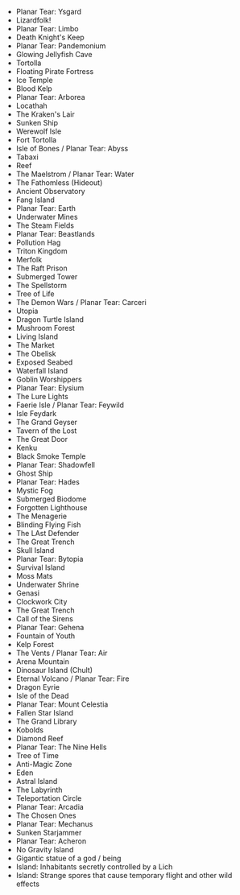- Planar Tear: Ysgard
- Lizardfolk!
- Planar Tear: Limbo
- Death Knight's Keep
- Planar Tear: Pandemonium
- Glowing Jellyfish Cave
- Tortolla
- Floating Pirate Fortress
- Ice Temple
- Blood Kelp
- Planar Tear: Arborea
- Locathah
- The Kraken's Lair
- Sunken Ship
- Werewolf Isle
- Fort Tortolla
- Isle of Bones / Planar Tear: Abyss
- Tabaxi
- Reef
- The Maelstrom / Planar Tear: Water
- The Fathomless (Hideout)
- Ancient Observatory
- Fang Island
- Planar Tear: Earth
- Underwater Mines
- The Steam Fields
- Planar Tear: Beastlands
- Pollution Hag
- Triton Kingdom
- Merfolk
- The Raft Prison
- Submerged Tower
- The Spellstorm
- Tree of Life
- The Demon Wars / Planar Tear: Carceri
- Utopia
- Dragon Turtle Island
- Mushroom Forest
- Living Island
- The Market
- The Obelisk
- Exposed Seabed
- Waterfall Island
- Goblin Worshippers
- Planar Tear: Elysium
- The Lure Lights
- Faerie Isle / Planar Tear: Feywild
- Isle Feydark
- The Grand Geyser
- Tavern of the Lost
- The Great Door
- Kenku
- Black Smoke Temple
- Planar Tear: Shadowfell
- Ghost Ship
- Planar Tear: Hades
- Mystic Fog
- Submerged Biodome
- Forgotten Lighthouse
- The Menagerie
- Blinding Flying Fish
- The LAst Defender
- The Great Trench
- Skull Island
- Planar Tear: Bytopia
- Survival Island
- Moss Mats
- Underwater Shrine
- Genasi
- Clockwork City
- The Great Trench
- Call of the Sirens
- Planar Tear: Gehena
- Fountain of Youth
- Kelp Forest
- The Vents / Planar Tear: Air
- Arena Mountain
- Dinosaur Island (Chult)
- Eternal Volcano / Planar Tear: Fire
- Dragon Eyrie
- Isle of the Dead
- Planar Tear: Mount Celestia
- Fallen Star Island
- The Grand Library
- Kobolds
- Diamond Reef
- Planar Tear: The Nine Hells
- Tree of Time
- Anti-Magic Zone
- Eden
- Astral Island
- The Labyrinth
- Teleportation Circle
- Planar Tear: Arcadia
- The Chosen Ones
- Planar Tear: Mechanus
- Sunken Starjammer
- Planar Tear: Acheron
- No Gravity Island 
- Gigantic statue of a god / being 
- Island: Inhabitants secretly controlled by a Lich 
- Island: Strange spores that cause temporary flight and other wild effects 